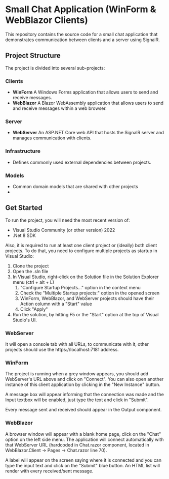 
# Small Chat Application (WinForm & WebBlazor Clients)
This repository contains the source code for a small chat application that demonstrates communication between clients and a server using SignalR.

## Project Structure
The project is divided into several sub-projects:

### Clients
* **WinForm** A Windows Forms application that allows users to send and receive messages.
* **WebBlazor** A Blazor WebAssembly application that allows users to send and receive messages within a web browser.
### Server
* **WebServer** An ASP.NET Core web API that hosts the SignalR server and manages communication with clients.
### Infrastructure
* Defines commonly used external dependencies between projects.
### Models
* Common domain models that are shared with other projects
* 

## Get Started

To run the project, you will need the most recent version of:
* Visual Studio Community (or other version) 2022
* .Net 8 SDK

Also, it is required to run at least one client project or (ideally) both client projects. To do that, you need to configure multiple projects as startup in Visual Studio:

1. Clone the project
2. Open the .sln file
3. In Visual Studio, right-click on the Solution file in the Solution Explorer menu (ctrl + alt + L)
    1. "Configure Startup Projects..." option in the context menu
    2. Check the "Multiple Startup projects:" option in the opened screen
    3. WinForm, WebBlazor, and WebServer projects should have their Action column with a "Start" value
    4. Click "Apply"
4. Run the solution, by hitting F5 or the "Start" option at the top of Visual Studio's UI.

### WebServer

It will open a console tab with all URLs, to communicate with it, other projects should use the https://localhost:7181 address.


### WinForm
The project is running when a grey window appears, you should add WebServer's URL above and click on "Connect". You can also open another instance of this client application by clicking in the "New Instance" button.

A message box will appear informing that the connection was made and the Input textbox will be enabled, just type the text and click in "Submit".

Every message sent and received should appear in the Output component.

### WebBlazor

A browser window will appear with a blank home page, click on the "Chat" option on the left side menu. The application will connect automatically with that WebServer URL (hardcoded in Chat.razor component, located in WebBlazor.Client -> Pages -> Chat.razor line 70). 

A label will appear on the screen saying where it is connected and you can type the input text and click on the "Submit" blue button. An HTML list will render with every received/sent message.
